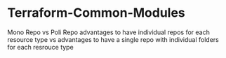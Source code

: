 # Terraform-Common-Modules


Mono Repo vs Poli Repo
advantages to have individual repos for each resource type vs 
advantages to have a single repo with individual folders for each resrouce type